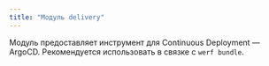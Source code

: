 ```yaml
---
title: "Модуль delivery"
---
```


Модуль предоставляет инструмент для Continuous Deployment — ArgoCD. Рекомендуется использовать в
связке с `werf bundle`.

